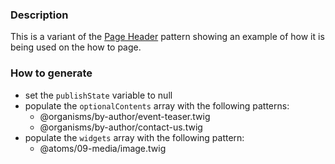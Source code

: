 ### Description
This is a variant of the [Page Header](./?p=organisms-page-header) pattern showing an example of how it is being used on the how to page.

### How to generate
* set the `publishState` variable to null
* populate the `optionalContents` array with the following patterns:
  * @organisms/by-author/event-teaser.twig
  * @organisms/by-author/contact-us.twig
* populate the `widgets` array with the following pattern:
  * @atoms/09-media/image.twig
